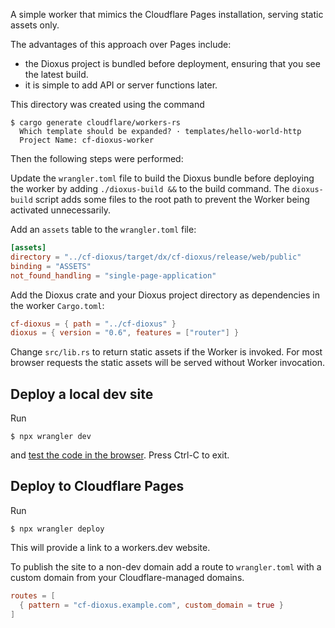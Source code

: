 A simple worker that mimics the Cloudflare Pages installation, serving static assets only.

The advantages of this approach over Pages include:
- the Dioxus project is bundled before deployment, ensuring that you see the latest build.
- it is simple to add API or server functions later.

This directory was created using the command
```
$ cargo generate cloudflare/workers-rs
  Which template should be expanded? · templates/hello-world-http
  Project Name: cf-dioxus-worker
```

Then the following steps were performed:

Update the `wrangler.toml` file to build the Dioxus bundle before deploying the
worker by adding `./dioxus-build &&` to the build command. The `dioxus-build`
script adds some files to the root path to prevent the Worker being activated
unnecessarily.

Add an `assets` table to the `wrangler.toml` file:
```toml
[assets]
directory = "../cf-dioxus/target/dx/cf-dioxus/release/web/public"
binding = "ASSETS"
not_found_handling = "single-page-application"
```

Add the Dioxus crate and your Dioxus project directory as dependencies in the worker `Cargo.toml`:
```toml
cf-dioxus = { path = "../cf-dioxus" }
dioxus = { version = "0.6", features = ["router"] }
```

Change `src/lib.rs` to return static assets if the Worker is invoked. For most
browser requests the static assets will be served without Worker invocation.

## Deploy a local dev site

Run
```
$ npx wrangler dev
```
and [test the code in the browser](http://localhost:8787/). Press Ctrl-C to exit.

## Deploy to Cloudflare Pages

Run
```
$ npx wrangler deploy
```

This will provide a link to a workers.dev website.

To publish the site to a non-dev domain add a route to `wrangler.toml` with a
custom domain from your Cloudflare-managed domains.
```toml
routes = [
  { pattern = "cf-dioxus.example.com", custom_domain = true }
]
```
